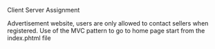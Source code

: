 Client Server Assignment 

Advertisement website, users are only allowed to contact sellers when registered. Use of the MVC pattern to go to home page start from the index.phtml file 